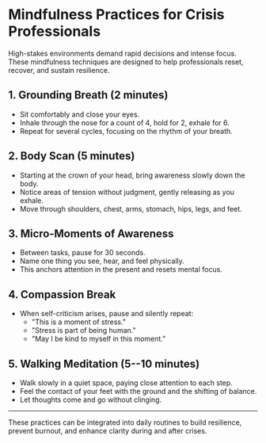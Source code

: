 # Mindfulness Practices for Crisis Professionals

High-stakes environments demand rapid decisions and intense focus. These
mindfulness techniques are designed to help professionals reset,
recover, and sustain resilience.

## 1. Grounding Breath (2 minutes)

-   Sit comfortably and close your eyes.
-   Inhale through the nose for a count of 4, hold for 2, exhale for 6.
-   Repeat for several cycles, focusing on the rhythm of your breath.

## 2. Body Scan (5 minutes)

-   Starting at the crown of your head, bring awareness slowly down the
    body.
-   Notice areas of tension without judgment, gently releasing as you
    exhale.
-   Move through shoulders, chest, arms, stomach, hips, legs, and feet.

## 3. Micro-Moments of Awareness

-   Between tasks, pause for 30 seconds.
-   Name one thing you see, hear, and feel physically.
-   This anchors attention in the present and resets mental focus.

## 4. Compassion Break

-   When self-criticism arises, pause and silently repeat:
    -   "This is a moment of stress."
    -   "Stress is part of being human."
    -   "May I be kind to myself in this moment."

## 5. Walking Meditation (5--10 minutes)

-   Walk slowly in a quiet space, paying close attention to each step.
-   Feel the contact of your feet with the ground and the shifting of
    balance.
-   Let thoughts come and go without clinging.

------------------------------------------------------------------------

These practices can be integrated into daily routines to build
resilience, prevent burnout, and enhance clarity during and after
crises.
